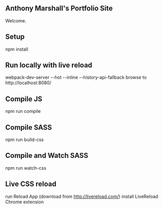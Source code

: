 Anthony Marshall's Portfolio Site
---
 
Welcome.

Setup
---

npm install


Run locally with live reload 
---
webpack-dev-server --hot --inline --history-api-fallback
browse to http://localhost:8080/

Compile JS
---

npm run compile


Compile SASS
---
npm run build-css


Compile and Watch SASS
---
npm run watch-css


Live CSS reload
---
run Reload App  (download from http://livereload.com/)
install LiveReload Chrome extension 